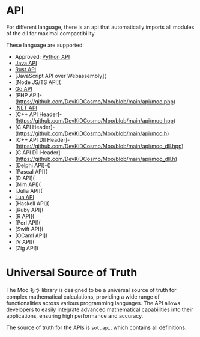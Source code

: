 # API

For different language, there is an api that automatically imports all modules of the dll for maximal compactibility.

These language are supported:

- Approved: [Python API](https://github.com/DevKiDCosmo/Moo/blob/main/api/python/moo.py)
- [Java API](https://github.com/DevKiDCosmo/Moo/blob/main/api/java/moo.java)
- [Rust API](https://github.com/DevKiDCosmo/Moo/blob/main/api/rust/moo.rs)
- [JavaScript API over Webassembly](
- [Node JS/TS API](
- [Go API](https://github.com/DevKiDCosmo/Moo/blob/main/api/go/moo.go)
- [PHP API]-(https://github.com/DevKiDCosmo/Moo/blob/main/api/moo.php)
- [.NET API](https://github.com/DevKiDCosmo/Moo/blob/main/api/cs/moo.cs)
- [C++ API Header]-(https://github.com/DevKiDCosmo/Moo/blob/main/api/moo.hpp)
- [C API Header]-(https://github.com/DevKiDCosmo/Moo/blob/main/api/moo.h)
- [C++ API Dll Header]-(https://github.com/DevKiDCosmo/Moo/blob/main/api/moo_dll.hpp)
- [C API Dll Header]-(https://github.com/DevKiDCosmo/Moo/blob/main/api/moo_dll.h)
- [Delphi API]-()
- [Pascal API](
- [D API](
- [Nim API](
- [Julia API](
- [Lua API](https://github.com/DevKiDCosmo/Moo/blob/main/api/lua/moo.lua)
- [Haskell API](
- [Ruby API](
- [R API](
- [Perl API](
- [Swift API](
- [OCaml API](
- [V API](
- [Zig API](

# Universal Source of Truth

The Moo もう library is designed to be a universal source of truth for complex mathematical calculations, providing a
wide range of functionalities across various programming languages. The API allows developers to easily integrate
advanced mathematical capabilities into their applications, ensuring high performance and accuracy.

The source of truth for the APIs is `sot.api`, which contains all definitions.
